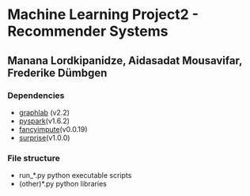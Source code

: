 # Machine Learning Project2 - Recommender Systems
## Manana Lordkipanidze, Aidasadat Mousavifar, Frederike Dümbgen

### Dependencies
- [graphlab](http://www.select.cs.cmu.edu/code/graphlab/pmf.html) (v2.2)
- [pyspark](https://spark.apache.org/docs/1.6.2/api/python/)(v1.6.2)
- [fancyimpute](https://pypi.python.org/pypi/fancyimpute/)(v0.0.19)
- [surprise](https://github.com/NicolasHug/Surprise/releases)(v1.0.0)

### File structure
- run_*.py python executable scripts
- (other)*.py python libraries

